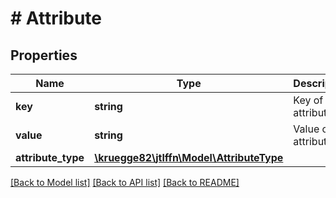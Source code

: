 # # Attribute

## Properties

Name | Type | Description | Notes
------------ | ------------- | ------------- | -------------
**key** | **string** | Key of the attribute |
**value** | **string** | Value of the attribute |
**attribute_type** | [**\kruegge82\jtlffn\Model\AttributeType**](AttributeType.md) |  |

[[Back to Model list]](../../README.md#models) [[Back to API list]](../../README.md#endpoints) [[Back to README]](../../README.md)
